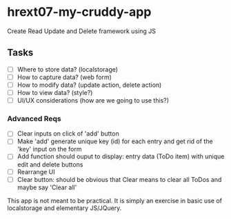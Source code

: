 # hrext07-my-cruddy-app
Create Read Update and Delete framework using JS

## Tasks

- [ ] Where to store data? (localstorage)
- [ ] How to capture data? (web form)
- [ ] How to modify data? (update action, delete action)
- [ ] How to view data? (style?)
- [ ] UI/UX considerations (how are we going to use this?)

### Advanced Reqs
- [ ] Clear inputs on click of 'add' button
- [ ] Make 'add' generate unique key (id) for each entry and get rid of the 'key' input on the form
- [ ] Add function should ouput to display: entry data (ToDo item) with unique edit and delete buttons
- [ ] Rearrange UI
- [ ] Clear button: should be obvious that Clear means to clear all ToDos and maybe say 'Clear all'

This app is not meant to be practical. It is simply an exercise in basic use of localstorage and elementary JS/JQuery.
